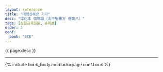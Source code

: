 ```yaml
---
layout: reference
title: "태평성혜방 기타"
desc: "淳化本 傷寒論〔太平聖惠方 卷第八〕"
tags: [상한금궤원문, 순화본]
order: 3
conf:
  book: "SCE"
---
```


{{ page.desc }}

***

{% include book_body.md book=page.conf.book %}
